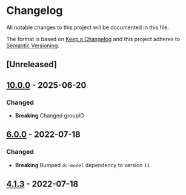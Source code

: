 # Changelog

All notable changes to this project will be documented in this file.

The format is based on [Keep a Changelog](https://keepachangelog.com/en/1.0.0/) and this project adheres to [Semantic Versioning](https://semver.org/spec/v2.0.0.html).

## [Unreleased]

## [10.0.0](https://github.com/dbmdz/digitalcollections-commons/releases/tag/10.0.0) - 2025-06-20

### Changed

- **Breaking** Changed groupID

## [6.0.0](https://github.com/dbmdz/digitalcollections-commons/releases/tag/dc-commons-springdata-6.0.0) - 2022-07-18

### Changed

- **Breaking** Bumped `dc-model` dependency to version `11`

## [4.1.3](https://github.com/dbmdz/digitalcollections-commons/releases/tag/dc-commons-springsecurity-4.1.3) - 2022-07-18
